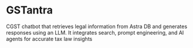 # GSTantra
CGST chatbot that retrieves legal information from Astra DB and generates responses using an LLM. It integrates search, prompt engineering, and AI agents for accurate tax law insights
